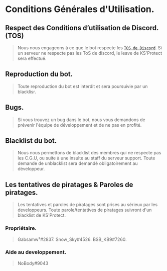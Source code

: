 # Conditions Générales d'Utilisation.

## Respect des Conditions d’utilisation de Discord. (TOS)
> Nous nous engageons à ce que le bot respecte les [`TOS de Discord`](https://discord.com/terms).
> Si un serveur ne respecte pas les ToS de discord, le leave de KS'Protect sera effectué.

## Reproduction du bot.
> Toute reproduction du bot est interdit et sera poursuivie par un blacklisr.

## Bugs.
> Si vous trouvez un bug dans le bot, nous vous demandons de prévenir l'équipe de développement et de ne pas en profité.


## Blacklist du bot.
> Nous nous permettons de blacklist des membres qui ne respecte pas les C.G.U, ou suite à une insulte au staff du serveur support.
> Toute demande de unblacklist sera demandé obligatoirement au développeur.

## Les tentatives de piratages & Paroles de piratages.
> Les tentatives et paroles de piratages sont prises au sérieux par les developpeurs. Toute parole/tentatives de piratages suivront d'un blacklist de KS'Protect.


### Propriétaire.
> Gabsamw²#2837.
> Snow_Sky#4526.
> BSB_KB9#7260.

### Aide au developpement.
> NoBody#9043
